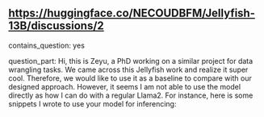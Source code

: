 ## https://huggingface.co/NECOUDBFM/Jellyfish-13B/discussions/2

contains_question: yes

question_part: Hi, this is Zeyu, a PhD working on a similar project for data wrangling tasks. We came across this Jellyfish work and realize it super cool. Therefore, we would like to use it as a baseline to compare with our designed approach. However, it seems I am not able to use the model directly as how I can do with a regular Llama2. For instance, here is some snippets I wrote to use your model for inferencing: